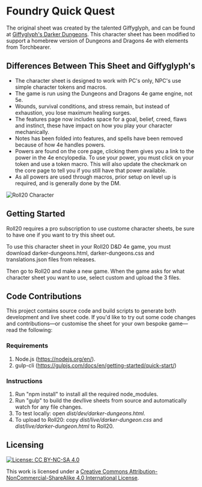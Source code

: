 # Foundry Quick Quest
The original sheet was created by the talented Giffyglyph, and can be found at [Giffyglyph's Darker Dungeons](https://github.com/giffyglyph/giffyglyphs-darker-dungeons). This character sheet has been modified to support a homebrew version of Dungeons and Dragons 4e with elements from Torchbearer.

## Differences Between This Sheet and Giffyglyph's

* The character sheet is designed to work with PC's only, NPC's use simple character tokens and macros.
* The game is run using the Dungeons and Dragons 4e game engine, not 5e.
* Wounds, survival conditions, and stress remain, but instead of exhaustion, you lose maximum healing surges.
* The features page now includes space for a goal, belief, creed, flaws and instinct, these have impact on how you play your character mechanically.
* Notes has been folded into features, and spells have been removed because of how 4e handles powers.
* Powers are found on the core page, clicking them gives you a link to the power in the 4e encylopedia. To use your power, you must click on your token and use a token macro. This will also update the checkmark on the core page to tell you if you still have that power available.
* As all powers are used through macros, prior setup on level up is required, and is generally done by the DM.

![Roll20 Character](./img/example-character.jpg)

## Getting Started

Roll20 requires a pro subscription to use custome character sheets, be sure to have one if you want to try this sheet out. 

To use this character sheet in your Roll20 D&D 4e game, you must download darker-dungeons.html, darker-dungeons.css and translations.json files from releases.

Then go to Roll20 and make a new game. When the game asks for what character sheet you want to use, select custom and upload the 3 files.

## Code Contributions

This project contains source code and build scripts to generate both development and live sheet code. If you'd like to try out some code changes and contributions—or customise the sheet for your own bespoke game—read the following:

### Requirements

1. Node.js (https://nodejs.org/en/).
2. gulp-cli (https://gulpjs.com/docs/en/getting-started/quick-start/)

### Instructions

1. Run "npm install" to install all the required node_modules.
2. Run "gulp" to build the dev/live sheets from source and automatically watch for any file changes.
3. To test locally: open _dist/dev/darker-dungeons.html_.
4. To upload to Roll20: copy _dist/live/darker-dungeon.css_ and _dist/live/darker-dungeon.html_ to Roll20.

## Licensing

[![License: CC BY-NC-SA 4.0](https://img.shields.io/badge/License-CC%20BY--NC--SA%204.0-lightgrey.svg)](https://creativecommons.org/licenses/by-nc-sa/4.0/)

This work is licensed under a [Creative Commons Attribution-NonCommercial-ShareAlike 4.0 International License](http://creativecommons.org/licenses/by-nc-sa/4.0/).
